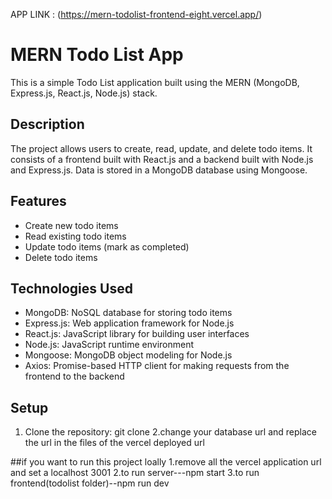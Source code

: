 APP LINK : (https://mern-todolist-frontend-eight.vercel.app/)
# MERN Todo List App

This is a simple Todo List application built using the MERN (MongoDB, Express.js, React.js, Node.js) stack.

## Description

The project allows users to create, read, update, and delete todo items. It consists of a frontend built with React.js and a backend built with Node.js and Express.js. Data is stored in a MongoDB database using Mongoose.

## Features

- Create new todo items
- Read existing todo items
- Update todo items (mark as completed)
- Delete todo items

## Technologies Used

- MongoDB: NoSQL database for storing todo items
- Express.js: Web application framework for Node.js
- React.js: JavaScript library for building user interfaces
- Node.js: JavaScript runtime environment
- Mongoose: MongoDB object modeling for Node.js
- Axios: Promise-based HTTP client for making requests from the frontend to the backend

## Setup

1. Clone the repository:
   git clone <repository-url>
2.change your database url and replace the url in the files of the vercel deployed url

##if you want to run this project loally 
1.remove all the vercel application url and set a localhost 3001
2.to run server---npm start
3.to run frontend(todolist folder)--npm run dev
